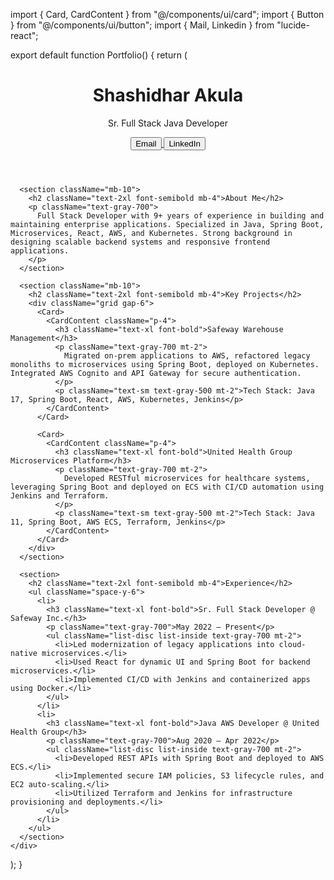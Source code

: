 
import { Card, CardContent } from "@/components/ui/card";
import { Button } from "@/components/ui/button";
import { Mail, Linkedin } from "lucide-react";

export default function Portfolio() {
  return (
    <div className="p-6 max-w-4xl mx-auto">
      <header className="text-center mb-10">
        <h1 className="text-4xl font-bold">Shashidhar Akula</h1>
        <p className="text-lg text-gray-600 mt-2">Sr. Full Stack Java Developer</p>
        <div className="flex justify-center space-x-4 mt-4">
          <a href="mailto:shashidharakula14@gmail.com">
            <Button variant="outline"><Mail className="mr-2 h-4 w-4" /> Email</Button>
          </a>
          <a href="https://www.linkedin.com/in/shashidhar-akula-b8a230253" target="_blank">
            <Button variant="outline"><Linkedin className="mr-2 h-4 w-4" /> LinkedIn</Button>
          </a>
        </div>
      </header>

      <section className="mb-10">
        <h2 className="text-2xl font-semibold mb-4">About Me</h2>
        <p className="text-gray-700">
          Full Stack Developer with 9+ years of experience in building and maintaining enterprise applications. Specialized in Java, Spring Boot, Microservices, React, AWS, and Kubernetes. Strong background in designing scalable backend systems and responsive frontend applications.
        </p>
      </section>

      <section className="mb-10">
        <h2 className="text-2xl font-semibold mb-4">Key Projects</h2>
        <div className="grid gap-6">
          <Card>
            <CardContent className="p-4">
              <h3 className="text-xl font-bold">Safeway Warehouse Management</h3>
              <p className="text-gray-700 mt-2">
                Migrated on-prem applications to AWS, refactored legacy monoliths to microservices using Spring Boot, deployed on Kubernetes. Integrated AWS Cognito and API Gateway for secure authentication.
              </p>
              <p className="text-sm text-gray-500 mt-2">Tech Stack: Java 17, Spring Boot, React, AWS, Kubernetes, Jenkins</p>
            </CardContent>
          </Card>

          <Card>
            <CardContent className="p-4">
              <h3 className="text-xl font-bold">United Health Group Microservices Platform</h3>
              <p className="text-gray-700 mt-2">
                Developed RESTful microservices for healthcare systems, leveraging Spring Boot and deployed on ECS with CI/CD automation using Jenkins and Terraform.
              </p>
              <p className="text-sm text-gray-500 mt-2">Tech Stack: Java 11, Spring Boot, AWS ECS, Terraform, Jenkins</p>
            </CardContent>
          </Card>
        </div>
      </section>

      <section>
        <h2 className="text-2xl font-semibold mb-4">Experience</h2>
        <ul className="space-y-6">
          <li>
            <h3 className="text-xl font-bold">Sr. Full Stack Developer @ Safeway Inc.</h3>
            <p className="text-gray-700">May 2022 – Present</p>
            <ul className="list-disc list-inside text-gray-700 mt-2">
              <li>Led modernization of legacy applications into cloud-native microservices.</li>
              <li>Used React for dynamic UI and Spring Boot for backend microservices.</li>
              <li>Implemented CI/CD with Jenkins and containerized apps using Docker.</li>
            </ul>
          </li>
          <li>
            <h3 className="text-xl font-bold">Java AWS Developer @ United Health Group</h3>
            <p className="text-gray-700">Aug 2020 – Apr 2022</p>
            <ul className="list-disc list-inside text-gray-700 mt-2">
              <li>Developed REST APIs with Spring Boot and deployed to AWS ECS.</li>
              <li>Implemented secure IAM policies, S3 lifecycle rules, and EC2 auto-scaling.</li>
              <li>Utilized Terraform and Jenkins for infrastructure provisioning and deployments.</li>
            </ul>
          </li>
        </ul>
      </section>
    </div>
  );
}
